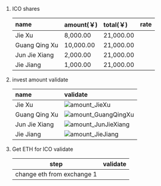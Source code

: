 1. ICO shares

    | name              | amount(￥)           | total(￥)               | rate                |
    | :--               | :--                 | :--                     | :--                 |
    | Jie Xu            | 8,000.00            | 21,000.00               |                     |
    | Guang Qing Xu     | 10,000.00           | 21,000.00               |                     |
    | Jun Jie Xiang     | 2,000.00            | 21,000.00               |                     |
    | Jie Jiang         | 1,000.00            | 21,000.00               |                     |


2. invest amount validate

    | name              | validate                                         |
    | :--               | :--                                              |
    | Jie Xu            | ![amount_JieXu]()                                |
    | Guang Qing Xu     | ![amount_GuangQingXu]()                          |
    | Jun Jie Xiang     | ![amount_JunJieXiang]()                          |
    | Jie Jiang         | ![amount_JieJiang]()                             |
 

3. Get ETH for ICO validate
   
   | step                       | validate                              |
   | :--:                       | :--:                                  |
   | change eth from exchange 1 |   |